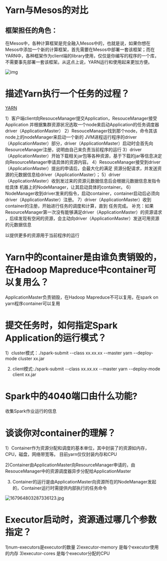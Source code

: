 # Yarn与Mesos的对比

## 框架担任的角色：

在Mesos中，各种计算框架是完全融入Mesos中的，也就是说，如果你想在Mesos中添加一个新的计算框架，首先需要在Mesos中部署一套该框架；而在YARN中，各种框架作为client端的library使用，仅仅是你编写的程序的一个库，不需要事先部署一套该框架。从这点上说，YARN运行和使用起来更加方便。

![img](https://upload-images.jianshu.io/upload_images/6116404-e81ad3d9acd16cd2.png?imageMogr2/auto-orient/strip%7CimageView2/2/w/1000/format/webp)

# 描述Yarn执行一个任务的过程？

[YARN](<https://blog.csdn.net/weixin_35353187/article/details/84729049>)

1）客户端client向ResouceManager提交Application，ResouceManager接受Application
并根据集群资源状况选取一个node来启动Application的任务调度器driver（ApplicationMaster）
2）ResouceManager找到那个node，命令其该node上的nodeManager来启动一个新的
JVM进程运行程序的driver（ApplicationMaster）部分，driver（ApplicationMaster）启动时会首先向ResourceManager注册，说明由自己来负责当前程序的运行
3）driver（ApplicationMaster）开始下载相关jar包等各种资源，基于下载的jar等信息决定向ResourceManager申请具体的资源内容。
4）ResouceManager接受到driver（ApplicationMaster）提出的申请后，会最大化的满足
资源分配请求，并发送资源的元数据信息给driver（ApplicationMaster）；
5）driver（ApplicationMaster）收到发过来的资源元数据信息后会根据元数据信息发指令给具体
机器上的NodeManager，让其启动具体的container。
6）NodeManager收到driver发来的指令，启动container，container启动后必须向driver（ApplicationMaster）注册。
7）driver（ApplicationMaster）收到container的注册，开始进行任务的调度和计算，直到
任务完成。
补充：如果ResourceManager第一次没有能够满足driver（ApplicationMaster）的资源请求
，后续发现有空闲的资源，会主动向driver（ApplicationMaster）发送可用资源的元数据信息

以提供更多的资源用于当前程序的运行

# Yarn中的container是由谁负责销毁的，在Hadoop Mapreduce中container可以复用么？

ApplicationMaster负责销毁，在Hadoop Mapreduce不可以复用，在spark on yarn程序container可以复用

 

# 提交任务时，如何指定Spark Application的运行模式？

1）cluster模式：./spark-submit --class xx.xx.xx --master yarn --deploy-mode cluster xx.jar

2) client模式:./spark-submit --class xx.xx.xx --master yarn --deploy-mode client xx.jar

 

#  Spark中的4040端口由什么功能?

收集Spark作业运行的信息



#  谈谈你对container的理解？

1）Container作为资源分配和调度的基本单位，其中封装了的资源如内存，CPU，磁盘，网络带宽等。 目前yarn仅仅封装内存和CPU

2)Container由ApplicationMaster向ResourceManager申请的，由ResouceManager中的资源调度器异步分配给ApplicationMaster

3) Container的运行是由ApplicationMaster向资源所在的NodeManager发起的，Container运行时需提供内部执行的任务命令

 ![167964803287336123.jpg](https://i.loli.net/2019/05/21/5ce3a4eed1bfa51728.jpg)

# Executor启动时，资源通过哪几个参数指定？

1)num-executors是executor的数量
2)executor-memory 是每个executor使用的内存
3)executor-cores 是每个executor分配的CPU

